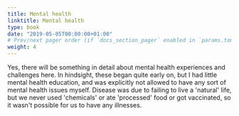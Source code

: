 ```yaml
---
title: Mental health
linktitle: Mental health
type: book
date: "2019-05-05T00:00:00+01:00"
# Prev/next pager order (if `docs_section_pager` enabled in `params.toml`)
weight: 4
---
```


Yes, there will be something in detail about mental health experiences and challenges here. In hindsight, these began quite early on, but 
I had little mental health education, and was explicitly not allowed to have any sort of mental health issues myself. Disease was due to 
failing to live a 'natural' life, but we never used 'chemicals' or ate 'processed' food or got vaccinated, so it wasn't possible for us to have any illnesses.

